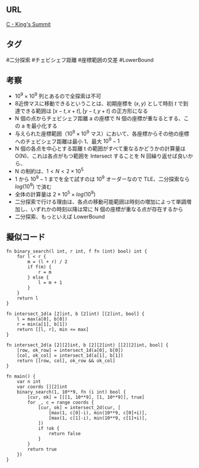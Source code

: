 ## URL

[C - King's Summit](https://atcoder.jp/contests/abc419/tasks/abc419_c)

## タグ

#二分探索 #チェビシェフ距離 #座標範囲の交差 #LowerBound

## 考察

- $10^9 \times 10^9$ 列とあるので全探索は不可
- 8近傍マスに移動できるということは、初期座標を $(x, y)$ として時刻 $t$ で到達できる範囲は $[x-t, x+t], [y-t, y+t]$ の正方形になる
- N 個の点からチェビシェフ距離 a の座標で N 個の座標が重なるとする、この a を最小化する
- 与えられた座標範囲（$10^9 \times 10^9$ マス）において、各座標からその他の座標へのチェビシェフ距離は最小 $1$、最大 $10^9 - 1$
- N 個の各点を中心とする距離 t の範囲がすべて重なるかどうかの計算量は O(N)、これは各点がもつ範囲を Intersect することを N 回繰り返せば良いから、
- N の制約は、$1 < N < 2 \times 10^5$
- $1$ から $10^9 - 1$  までを全て試すのは $10^{9}$ オーダーなので TLE、二分探索なら $log(10^{9})$ で済む
- 全体の計算量は $2 \times 10^{5} \times log(10^{9})$
- 二分探索で行ける理由は、各点の移動可能範囲は時刻の増加によって単調増加し、いずれかの時刻以降は常に N 個の座標が重なる点が存在するから
- 二分探索、もっといえば LowerBound

## 擬似コード

```
fn binary_search(l int, r int, f fn (int) bool) int {
	for l < r {
		m = (l + r) / 2
		if f(m) {
			r = m
		} else {
			l = m + 1	
		}
	}
	return l
}

fn intersect_1d(a [2]int, b [2]int) [[2]int, bool] {
	l = max(a[0], b[0])
	r = min(a[1], b[1])
	return [[l, r], min <= max]
}

fn intersect_2d(a [2][2]int, b [2][2]int) [[2][2]int, bool] {
	[row, ok_row] = intersect_1d(a[0], b[0])
	[col, ok_col] = intersect_1d(a[1], b[1])
	return [[row, col], ok_row && ok_col]
}

fn main() {
	var n int
	var coords [][2]int
	binary_search(1, 10**9, fn (i int) bool {
		[cur, ok] = [[[1, 10**9], [1, 10**9]], true]
		for _, c = range coords {
			[cur, ok] = intersect_2d(cur, [
				[max(1, c[0]-i), min(10**9, c[0]+i)],
				[max(1, c[1]-i), min(10**9, c[1]+i)],
			])
			if !ok {
				return false
			}
		}
		return true
	})
}
```
